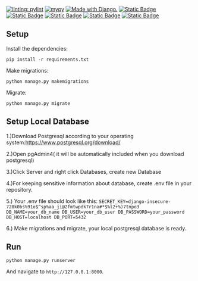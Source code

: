 [![linting: pylint](https://img.shields.io/badge/linting-pylint-yellowgreen)](https://github.com/pylint-dev/pylint)
[![mypy](https://img.shields.io/badge/mypy-checked-brightgreen.svg)](https://mypy.readthedocs.io/en/stable/)
<a href="http://www.djangoproject.com/"><img src="https://www.djangoproject.com/m/img/badges/djangomade124x25.gif" border="0" alt="Made with Django." title="Made with Django." /></a>
[![Static Badge](https://img.shields.io/badge/crispy--bootstrap4-2024.1-blue.svg)](https://pypi.org/project/crispy-bootstrap4/)
[![Static Badge](https://img.shields.io/badge/django--crispy--forms-2.1-blue.svg)](https://pypi.org/project/django-crispy-forms/)
[![Static Badge](https://img.shields.io/badge/social--auth--app--django-5.4.1-blue.svg)](https://pypi.org/project/social-auth-app-django/)
[![Static Badge](https://img.shields.io/badge/google--cloud--storage-2.16.0-blue.svg)](https://pypi.org/project/google-cloud-storage/)
[![Static Badge](https://img.shields.io/badge/django--storages-1.14.3-blue.svg)](https://pypi.org/project/django-storages/)

## Setup
Install the dependencies:

`pip install -r requirements.txt`

Make migrations:

`python manage.py makemigrations`

Migrate:

`python manage.py migrate`

## Setup Local Database
1.)Download Postgresql according to your operating system:https://www.postgresql.org/download/

2.)Open pgAdmin4( it will be automatically included when you download postgresql)

3.)Click Server and right click Databases, create new Database

4.)For keeping sensitive information about database, create .env file in your repository.

5.) Your .env file should look like this:
`SECRET_KEY=django-insecure-728k0bs%91o$^sp%aa_ji@2fmtwpdk7r1na#*$%l2+%)7tnpo3
DB_NAME=your_db_name
DB_USER=your_db_user
DB_PASSWORD=your_password
DB_HOST=localhost
DB_PORT=5432`

6.) Make migrations and migrate, your local postgresql database is ready.
## Run
`python manage.py runserver`

And navigate to `http://127.0.0.1:8000`.
